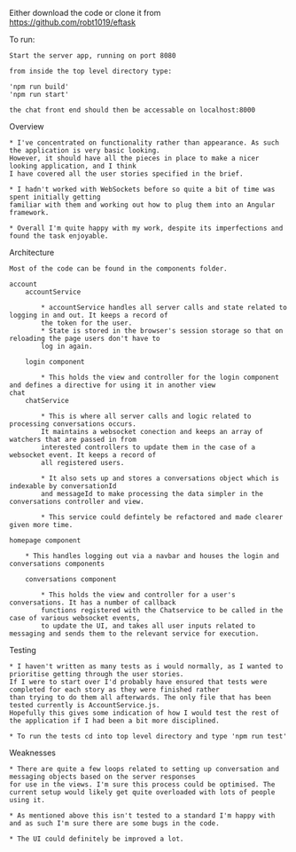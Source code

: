 Either download the code or clone it from https://github.com/robt1019/eftask

To run:

    Start the server app, running on port 8080

    from inside the top level directory type:

    'npm run build'
    'npm run start'

    the chat front end should then be accessable on localhost:8000

Overview
    
    * I've concentrated on functionality rather than appearance. As such the application is very basic looking. 
    However, it should have all the pieces in place to make a nicer looking application, and I think
    I have covered all the user stories specified in the brief.

    * I hadn't worked with WebSockets before so quite a bit of time was spent initially getting 
    familiar with them and working out how to plug them into an Angular framework.

    * Overall I'm quite happy with my work, despite its imperfections and found the task enjoyable.

Architecture

    Most of the code can be found in the components folder. 

    account
        accountService

            * accountService handles all server calls and state related to logging in and out. It keeps a record of 
            the token for the user.
            * State is stored in the browser's session storage so that on reloading the page users don't have to 
            log in again.

        login component

            * This holds the view and controller for the login component and defines a directive for using it in another view
    chat
        chatService

            * This is where all server calls and logic related to processing conversations occurs. 
            It maintains a websocket conection and keeps an array of watchers that are passed in from 
            interested controllers to update them in the case of a websocket event. It keeps a record of 
            all registered users.

            * It also sets up and stores a conversations object which is indexable by conversationId 
            and messageId to make processing the data simpler in the conversations controller and view.

            * This service could defintely be refactored and made clearer given more time.

    homepage component
        
        * This handles logging out via a navbar and houses the login and conversations components

        conversations component
            
            * This holds the view and controller for a user's conversations. It has a number of callback 
            functions registered with the Chatservice to be called in the case of various websocket events, 
            to update the UI, and takes all user inputs related to messaging and sends them to the relevant service for execution.

Testing

    * I haven't written as many tests as i would normally, as I wanted to prioritise getting through the user stories. 
    If I were to start over I'd probably have ensured that tests were completed for each story as they were finished rather 
    than trying to do them all afterwards. The only file that has been tested currently is AccountService.js. 
    Hopefully this gives some indication of how I would test the rest of the application if I had been a bit more disciplined.

    * To run the tests cd into top level directory and type 'npm run test'

Weaknesses
    
    * There are quite a few loops related to setting up conversation and messaging objects based on the server responses 
    for use in the views. I'm sure this process could be optimised. The current setup would likely get quite overloaded with lots of people using it.

    * As mentioned above this isn't tested to a standard I'm happy with and as such I'm sure there are some bugs in the code.

    * The UI could definitely be improved a lot.
    